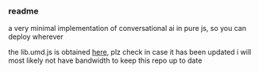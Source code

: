 ### readme

a very minimal implementation of conversational ai in pure js, so you can deploy wherever

the lib.umd.js is obtained [here](https://www.npmjs.com/package/@11labs/client?activeTab=code), plz check in case it has been updated i will most likely not have bandwidth to keep this repo up to date
